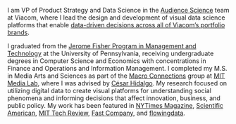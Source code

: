 I am VP of Product Strategy and Data Science in the [Audience Science](https://science.viacom.com) team at Viacom, where I lead the design and development of visual data science platforms that enable [data-driven decisions across all of Viacom’s portfolio brands](https://www.hbs.edu/faculty/Pages/item.aspx?num=53776).

I graduated from the [Jerome Fisher Program in Management and Technology](http://www.upenn.edu/fisher/) at the University of Pennsylvania, receiving undergraduate degrees in Computer Science and Economics with concentrations in Finance and Operations and Information Management. I completed my M.S. in Media Arts and Sciences as part of the [Macro Connections](http://macroconnections.media.mit.edu/) group at [MIT Media Lab](http://media.mit.edu/), where I was advised by [César Hidalgo](http://www.chidalgo.com/). My research focused on utilizing digital data to create visual platforms for understanding social phenomena and informing decisions that affect innovation, business, and public policy. My work has been featured in [NYTimes Magazine](http://www.nytimes.com/2014/03/16/magazine/whos-more-famous-than-jesus.html?ref=magazine&_r=1), [Scientific American](http://www.scientificamerican.com/article/the-data-visualization-revolution/), [MIT Tech Review](http://www.technologyreview.com/view/525461/the-last-20-inches-datas-treacherous-journey-from-the-screen-to-the-mind/), [Fast Company](http://www.fastcodesign.com/3027817/mit-media-lab-maps-historys-biggest-celebrities), and [flowingdata](http://flowingdata.com/2014/03/19/an-exploration-of-cultural-production/).
